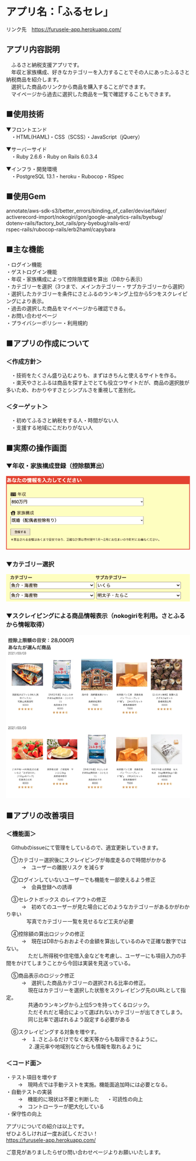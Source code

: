 # アプリ名：「ふるセレ」  
リンク先　https://furusele-app.herokuapp.com/  


## アプリ内容説明  
　ふるさと納税支援アプリです。  
　年収と家族構成、好きなカテゴリーを入力することでその人にあったふるさと納税商品を紹介します。  
　選択した商品のリンクから商品を購入することができます。  
　マイページから過去に選択した商品を一覧で確認することもできます。　　
  
## ■使用技術  
▼フロントエンド  
　・HTML(HAML)・CSS（SCSS）・JavaScript（jQuery）  　
  
▼サーバーサイド  
　・Ruby 2.6.6・Ruby on Rails 6.0.3.4  
  
▼インフラ・開発環境  
　・PostgreSQL 13.1・heroku・Rubocop・RSpec  
   
  
## ■使用Gem  
annotate/aws-sdk-s3/better_errors/binding_of_caller/devise/faker/  
activerecord-import/nokogiri/gon/google-analytics-rails/byebug/  
dotenv-rails/factory_bot_rails/pry-byebug/rails-erd/  
rspec-rails/rubocop-rails/erb2haml/capybara  
  
## ■主な機能  
・ログイン機能  
・ゲストログイン機能  
・年収・家族構成によって控除限度額を算出（DBから表示）  
・カテゴリーを選択（3つまで、メインカテゴリー・サブカテゴリーから選択）  
・選択したカテゴリーを条件にさとふるのランキング上位から5つをスクレイピングにより表示。  
・過去の選択した商品をマイページから確認できる。  
・お問い合わせページ  
・プライバシーポリシー・利用規約  
   
  
## ■アプリの作成について  
### ＜作成方針＞  
　・技術をたくさん盛り込むよりも、まずはきちんと使えるサイトを作る。  
　・楽天やさとふるは商品を探す上でとても役立つサイトだが、商品の選択肢が多いため、わかりやすさとシンプルさを重視して差別化。  
  
### ＜ターゲット＞  
　・初めてふるさと納税をする人・時間がない人  
　・支援する地域にこだわりがない人  
   
## ■実際の操作画面  
### ▼年収・家族構成登録（控除額算出）  
 ![deduction](app/assets/images/sample_personal_image.png)
  
  
### ▼カテゴリー選択  
  ![deduction](app/assets/images/category_select.png)
  
  
### ▼スクレイピングによる商品情報表示（nokogiriを利用。さとふるから情報取得）  
  ![deduction](app/assets/images/sample-mypage.png)
  
  
  
## ■アプリの改善項目  
### ＜機能面＞  
　Githubのissueにて管理をしているので、適宜更新していきます。  
  
　①カテゴリー選択後にスクレイピングが毎度走るので時間がかかる  
　　　→　ユーザーの離脱リスク を減らす  
  
　②ログインしていないユーザーでも機能を一部使えるよう修正  
　　　→　会員登録への誘導  
   
　③セレクトボックス のレイアウトの修正  
　　　→　初めてのユーザーが見た場合にどのようなカテゴリーがあるかがわかり辛い  
 　　　　写真でカテゴリー一覧を見せるなど工夫が必要  
   
　④控除額の算出ロジックの修正  
　　　→　現在はDBからおおよその金額を算出しているのみで正確な数字ではない。  
　 　　　ただし所得税や住宅借入金などを考慮し、ユーザーにも項目入力の手間をかけてしまうことから今回は実装を見送っている。  
  
　⑤商品表示のロジック修正  
　　　→　選択した商品カテゴリーの選択される比率の修正。  
　　 　　現在はカテゴリーを選択した状態をスクレイピング先のURLとして指定。  
　　 　　共通のランキングから上位5つを持ってくるロジック。  
　　 　　ただそれだと場合によって選ばれないカテゴリーが出てきてしまう。  
　　 　　同じ比率で選ばれるよう設定する必要がある  
  
　⑥スクレイピングする対象を増やす。  
　　　→　１.さとふるだけでなく楽天等からも取得できるように。  
　　　　 ２.還元率や地域別などからも情報を取れるように  
  
### ＜コード面＞  
 ・テスト項目を増やす  
　 　→　現時点では手動テストを実施。機能面追加時には必要となる。  
 ・自動テストの実装    
　 　→　機能的に現状は不要と判断した  　
 ・可読性の向上  
　 　→　コントローラーが肥大化している  
 ・保守性の向上  
  
アプリについての紹介は以上です。  
ぜひよろしければ一度お試しください！  
https://furusele-app.herokuapp.com/  
  
  
ご意見がありましたらぜひ問い合わせページよりお願いいたします。  
  
